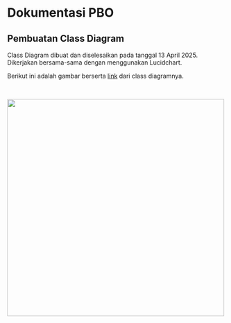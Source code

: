 # Dokumentasi PBO

## Pembuatan Class Diagram

Class Diagram dibuat dan diselesaikan pada tanggal 13 April 2025. Dikerjakan bersama-sama dengan menggunakan Lucidchart.<br/>

Berikut ini adalah gambar berserta <a href="https://lucid.app/lucidchart/fe1c40fd-2cca-44a6-a529-89c9b5cdf79b/edit?viewport_loc=-417%2C-1704%2C4051%2C2060%2C0_0&invitationId=inv_8b67e2cc-3c1c-467d-8595-391c4d7f47f0
">link</a> dari class diagramnya.<br/>

<br/>

<img src="https://github.com/user-attachments/assets/5aab6741-aa7a-456c-9a8b-f531e435d969" width = "500"/><br/>
